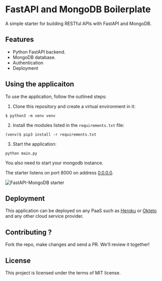 # FastAPI and MongoDB Boilerplate

A simple starter for building RESTful APIs with FastAPI and MongoDB. 

## Features

+ Python FastAPI backend.
+ MongoDB database.
+ Authentication
+ Deployment

## Using the applicaiton

To use the application, follow the outlined steps:

1. Clone this repository and create a virtual environment in it:

```console
$ python3 -m venv venv
```

2. Install the modules listed in the `requirements.txt` file:

```console
(venv)$ pip3 install -r requirements.txt
```

3. Start the application:

```console
python main.py
```

You also need to start your mongodb instance.

The starter listens on port 8000 on address [0.0.0.0](0.0.0.0:8080). 

![FastAPI-MongoDB starter](https://res.cloudinary.com/adeshina/image/upload/v1600180509/fopab9idhrjqeqds4izk.png)

## Deployment

This application can be deployed on any PaaS such as [Heroku](https://heroku.com) or [Okteto](https://okteto) and any other cloud service provider.


## Contributing ?

Fork the repo, make changes and send a PR. We'll review it together!

## License

This project is licensed under the terms of MIT license.